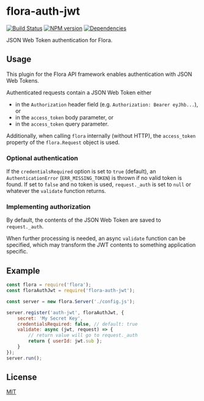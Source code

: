 # flora-auth-jwt

[![Build Status](https://travis-ci.org/godmodelabs/flora-auth-jwt.svg?branch=master)](https://travis-ci.org/godmodelabs/flora-auth-jwt)
[![NPM version](https://badge.fury.io/js/flora-auth-jwt.svg)](https://www.npmjs.com/package/flora-auth-jwt)
[![Dependencies](https://img.shields.io/david/godmodelabs/flora-auth-jwt.svg)](https://david-dm.org/godmodelabs/flora-auth-jwt)

JSON Web Token authentication for Flora.

## Usage

This plugin for the Flora API framework enables authentication with JSON Web Tokens.

Authenticated requests contain a JSON Web Token either

- in the `Authorization` header field (e.g. `Authorization: Bearer eyJhb...`), or
- in the `access_token` body parameter, or
- in the `access_token` query parameter.

Additionally, when calling `flora` internally (without HTTP), the `access_token` property of the `flora.Request` object is used.

### Optional authentication

If the `credentialsRequired` option is set to `true` (default), an `AuthenticationError` (`ERR_MISSING_TOKEN`) is thrown if no valid token is found. If set to `false` and no token is used, `request._auth` is set to `null` or whatever the `validate` function returns.

### Implementing authorization

By default, the contents of the JSON Web Token are saved to `request._auth`.

When further processing is needed, an async `validate` function can be specified, which may transform the JWT contents to something application specific.

## Example

```js
const flora = require('flora');
const floraAuthJwt = require('flora-auth-jwt');

const server = new flora.Server('./config.js');

server.register('auth-jwt', floraAuthJwt, {
    secret: 'My Secret Key',
    credentialsRequired: false, // default: true
    validate: async (jwt, request) => {
        // return value will go to request._auth
        return { userId: jwt.sub };
    }
});
server.run();
```

## License

[MIT](LICENSE)
